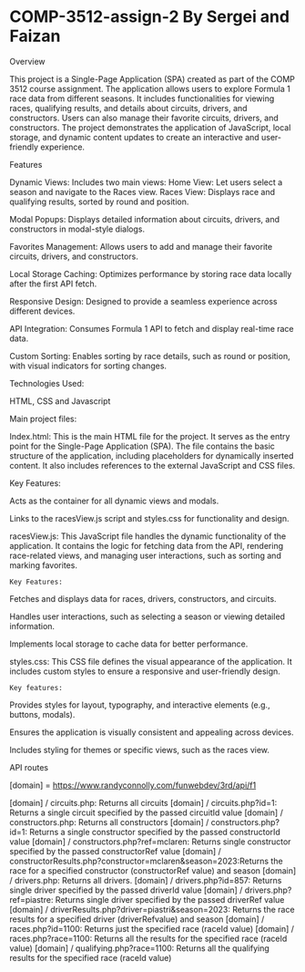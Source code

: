 # COMP-3512-assign-2 By Sergei and Faizan



 Overview

This project is a Single-Page Application (SPA) created as part of the COMP 3512 course assignment. The application allows users to explore Formula 1 race data from different seasons. It includes functionalities for viewing races, qualifying results, and details about circuits, drivers, and constructors. Users can also manage their favorite circuits, drivers, and constructors. The project demonstrates the application of JavaScript, local storage, and dynamic content updates to create an interactive and user-friendly experience.



Features

Dynamic Views: Includes two main views:
              Home View: Let users select a season and navigate to the Races view.
               Races View: Displays race and qualifying results, sorted by round and position.

Modal Popups: Displays detailed information about circuits, drivers, and constructors in modal-style dialogs.

Favorites Management: Allows users to add and manage their favorite circuits, drivers, and constructors.

Local Storage Caching: Optimizes performance by storing race data locally after the first API fetch.

Responsive Design: Designed to provide a seamless experience across different devices.

API Integration: Consumes Formula 1 API to fetch and display real-time race data.

Custom Sorting: Enables sorting by race details, such as round or position, with visual indicators for sorting changes.

Technologies Used:

HTML, CSS and Javascript


Main project files:


Index.html: This is the main HTML file for the project. It serves as the entry point for the Single-Page Application (SPA). The file contains the basic structure of the application, including placeholders for dynamically inserted content. It also includes references to the external JavaScript and CSS files.
  
   Key Features:
   
   Acts as the container for all dynamic views and modals.
   
   Links to the racesView.js script and styles.css for functionality and design.
 
racesView.js: This JavaScript file handles the dynamic functionality of the application. It contains the logic for fetching data from the API, rendering race-related views, and managing user interactions, such as sorting and marking favorites.

	Key Features:
 
   Fetches and displays data for races, drivers, constructors, and circuits.
   
   Handles user interactions, such as selecting a season or viewing detailed information.
   
   Implements local storage to cache data for better performance.

styles.css: This CSS file defines the visual appearance of the application. It includes custom styles to ensure a responsive and user-friendly design.

	Key features:
 
   Provides styles for layout, typography, and interactive elements (e.g., buttons, modals).
   
   Ensures the application is visually consistent and appealing across devices.
   
   Includes styling for themes or specific views, such as the races view.



API routes

[domain] = https://www.randyconnolly.com/funwebdev/3rd/api/f1

                
[domain] / circuits.php: Returns all circuits 
[domain] / circuits.php?id=1: Returns a single circuit specified by the passed circuitId value
[domain] / constructors.php: Returns all constructors
[domain] / constructors.php?id=1: Returns a single constructor specified by the passed constructorId value 
[domain] / constructors.php?ref=mclaren: Returns single constructor specified by the passed constructorRef value
[domain] / constructorResults.php?constructor=mclaren&season=2023:Returns the race for a specified constructor (constructorRef value) and season
[domain] / drivers.php: Returns all drivers.
[domain] / drivers.php?id=857: Returns single driver specified by the passed driverId value
[domain] / drivers.php?ref=piastre: Returns single driver specified by the passed driverRef value
[domain] / driverResults.php?driver=piastri&season=2023: Returns the race results for a specified driver (driverRefvalue) and season
[domain] / races.php?id=1100: Returns just the specified race (raceId value)
[domain] / races.php?race=1100: Returns all the results for the specified race (raceId value)
[domain] / qualifying.php?race=1100: Returns all the qualifying results for the specified race (raceId value)



  

